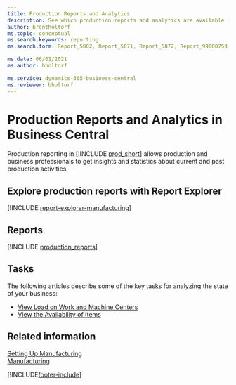 ```yaml
---
title: Production Reports and Analytics
description: See which production reports and analytics are available in the standard version of Business Central so that you can keep track of your business.
author: brentholtorf
ms.topic: conceptual
ms.search.keywords: reporting
ms.search.form: Report_5802, Report_5871, Report_5872, Report_99000753, Report_99000756, Report_99000757, Report_99000758, Report_99000762, Report_99000791, Report_99000780, Report_99000783, Report_99000784, Report_99000788, Report_99000767, Report_99000791

ms.date: 06/01/2021
ms.author: bholtorf

ms.service: dynamics-365-business-central
ms.reviewer: bholtorf
---
```


# Production Reports and Analytics in Business Central

Production reporting in [!INCLUDE [prod_short](includes/prod_short.md)] allows production and business professionals to get insights and statistics about current and past production activities.  

## Explore production reports with Report Explorer

[!INCLUDE [report-explorer-manufacturing](includes/report-explorer-manufacturing.md)]

## Reports

[!INCLUDE [production_reports](includes/production-reports-include.md)]

## Tasks

The following articles describe some of the key tasks for analyzing the state of your business:

* [View Load on Work and Machine Centers](production-how-to-view-the-load-on-work-centers.md)  
* [View the Availability of Items](inventory-how-availability-overview.md)

## Related information

[Setting Up Manufacturing](production-configure-production-processes.md)  
[Manufacturing](production-manage-manufacturing.md)  

[!INCLUDE[footer-include](includes/footer-banner.md)]
